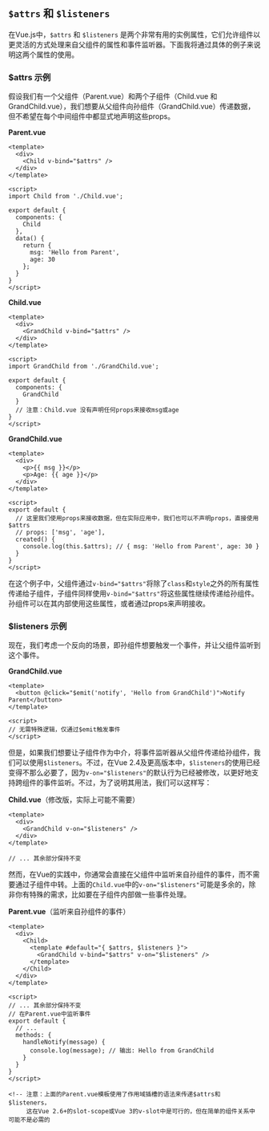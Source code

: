 ## `$attrs` 和 `$listeners` 

在Vue.js中，`$attrs` 和 `$listeners` 是两个非常有用的实例属性，它们允许组件以更灵活的方式处理来自父组件的属性和事件监听器。下面我将通过具体的例子来说明这两个属性的使用。

### $attrs 示例

假设我们有一个父组件（Parent.vue）和两个子组件（Child.vue 和 GrandChild.vue），我们想要从父组件向孙组件（GrandChild.vue）传递数据，但不希望在每个中间组件中都显式地声明这些props。

**Parent.vue**
```vue
<template>
  <div>
    <Child v-bind="$attrs" />
  </div>
</template>

<script>
import Child from './Child.vue';

export default {
  components: {
    Child
  },
  data() {
    return {
      msg: 'Hello from Parent',
      age: 30
    };
  }
}
</script>
```

**Child.vue**
```vue
<template>
  <div>
    <GrandChild v-bind="$attrs" />
  </div>
</template>

<script>
import GrandChild from './GrandChild.vue';

export default {
  components: {
    GrandChild
  }
  // 注意：Child.vue 没有声明任何props来接收msg或age
}
</script>
```

**GrandChild.vue**
```vue
<template>
  <div>
    <p>{{ msg }}</p>
    <p>Age: {{ age }}</p>
  </div>
</template>

<script>
export default {
  // 这里我们使用props来接收数据，但在实际应用中，我们也可以不声明props，直接使用$attrs
  // props: ['msg', 'age'],
  created() {
    console.log(this.$attrs); // { msg: 'Hello from Parent', age: 30 }
  }
}
</script>
```

在这个例子中，父组件通过`v-bind="$attrs"`将除了`class`和`style`之外的所有属性传递给子组件，子组件同样使用`v-bind="$attrs"`将这些属性继续传递给孙组件。孙组件可以在其内部使用这些属性，或者通过props来声明接收。

### $listeners 示例

现在，我们考虑一个反向的场景，即孙组件想要触发一个事件，并让父组件监听到这个事件。

**GrandChild.vue**
```vue
<template>
  <button @click="$emit('notify', 'Hello from GrandChild')">Notify Parent</button>
</template>

<script>
// 无需特殊逻辑，仅通过$emit触发事件
</script>
```

但是，如果我们想要让子组件作为中介，将事件监听器从父组件传递给孙组件，我们可以使用`$listeners`。不过，在Vue 2.4及更高版本中，`$listeners`的使用已经变得不那么必要了，因为`v-on="$listeners"`的默认行为已经被修改，以更好地支持跨组件的事件监听。不过，为了说明其用法，我们可以这样写：

**Child.vue**（修改版，实际上可能不需要）
```vue
<template>
  <div>
    <GrandChild v-on="$listeners" />
  </div>
</template>

// ... 其余部分保持不变
```

然而，在Vue的实践中，你通常会直接在父组件中监听来自孙组件的事件，而不需要通过子组件中转。上面的`Child.vue`中的`v-on="$listeners"`可能是多余的，除非你有特殊的需求，比如要在子组件内部做一些事件处理。

**Parent.vue**（监听来自孙组件的事件）
```vue
<template>
  <div>
    <Child>
      <template #default="{ $attrs, $listeners }">
        <GrandChild v-bind="$attrs" v-on="$listeners" />
      </template>
    </Child>
  </div>
</template>

<script>
// ... 其余部分保持不变
// 在Parent.vue中监听事件
export default {
  // ...
  methods: {
    handleNotify(message) {
      console.log(message); // 输出: Hello from GrandChild
    }
  }
}
</script>

<!-- 注意：上面的Parent.vue模板使用了作用域插槽的语法来传递$attrs和$listeners，
     这在Vue 2.6+的slot-scope或Vue 3的v-slot中是可行的，但在简单的组件关系中可能不是必需的